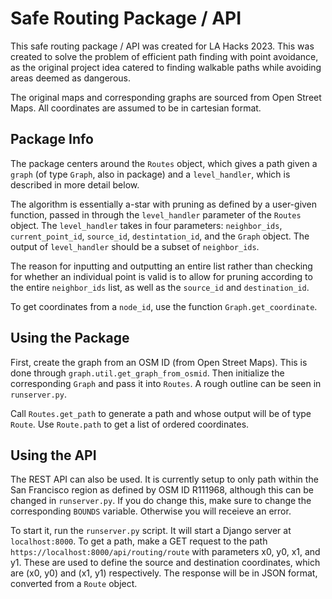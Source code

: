 # Safe Routing Package / API

This safe routing package / API was created for LA Hacks 2023. This was created to solve the problem of efficient path finding with point avoidance, as the original project idea catered to finding walkable paths while avoiding areas deemed as dangerous.

The original maps and corresponding graphs are sourced from Open Street Maps. All coordinates are assumed to be in cartesian format.

## Package Info

The package centers around the `Routes` object, which gives a path given a `graph` (of type `Graph`, also in package) and a `level_handler`, which is described in more detail below.

The algorithm is essentially a-star with pruning as defined by a user-given function, passed in through the `level_handler` parameter of the `Routes` object. The `level_handler` takes in four parameters: `neighbor_ids`, `current_point_id`, `source_id`, `destintation_id`, and the `Graph` object. The output of `level_handler` should be a subset of `neighbor_ids`. 

The reason for inputting and outputting an entire list rather than checking for whether an individual point is valid is to allow for pruning according to the entire `neighbor_ids` list, as well as the `source_id` and `destination_id`.

To get coordinates from a `node_id`, use the function `Graph.get_coordinate`.

## Using the Package

First, create the graph from an OSM ID (from Open Street Maps). This is done through `graph.util.get_graph_from_osmid`. Then initialize the corresponding `Graph` and pass it into `Routes`. A rough outline can be seen in `runserver.py`.

Call `Routes.get_path` to generate a path and whose output will be of type `Route`. Use `Route.path` to get a list of ordered coordinates.

## Using the API

The REST API can also be used. It is currently setup to only path within the San Francisco region as defined by OSM ID R111968, although this can be changed in `runserver.py`. If you do change this, make sure to change the corresponding `BOUNDS` variable. Otherwise you will receieve an error.

To start it, run the `runserver.py` script. It will start a Django server at `localhost:8000`. To get a path, make a GET request to the path `https://localhost:8000/api/routing/route` with parameters x0, y0, x1, and y1. These are used to define the source and destination coordinates, which are (x0, y0) and (x1, y1) respectively. The response will be in JSON format, converted from a `Route` object.